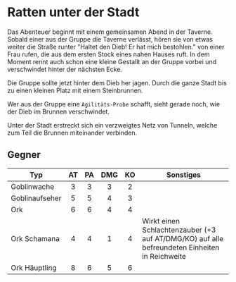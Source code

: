 # Ratten unter der Stadt

Das Abenteuer beginnt mit einem gemeinsamen Abend in der Taverne. Sobald einer aus der Gruppe die Taverne verlässt,
hören sie von etwas weiter die Straße runter "Haltet den Dieb! Er hat mich bestohlen." von einer Frau rufen, die aus dem
ersten Stock eines nahen Hauses ruft. In dem Moment rennt auch schon eine kleine Gestallt an der Gruppe vorbei und 
verschwindet hinter der nächsten Ecke.

Die Gruppe sollte jetzt hinter dem Dieb her jagen. Durch die ganze Stadt bis zu einen kleinen Platz mit einem Steinbrunnen.

Wer aus der Gruppe eine `Agilitäts-Probe` schafft, sieht gerade noch, wie der Dieb im Brunnen verschwindet.

Unter der Stadt erstreckt sich ein verzweigtes Netz von Tunneln, welche zum Teil die Brunnen miteinander verbinden.

## Gegner

|Typ|AT|PA|DMG|KO|Sonstiges|
|---|:-:|:-:|:-:|:-:|---------|
|Goblinwache|3|3|3|2||
|Goblinaufseher|5|5|4|3||
|Ork|6|6|4|4||
|Ork Schamana|4|4|1|4|Wirkt einen Schlachtenzauber (+3 auf AT/DMG/KO) auf alle befreundeten Einheiten in Reichweite|
|Ork Häuptling|8|6|5|6||